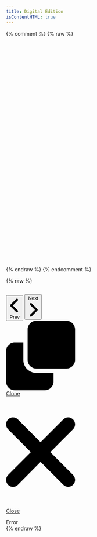 ```yaml
---
title: Digital Edition
isContentHTML: true
---
```


{% comment %}
{% raw %}
<script src="https://cdnjs.cloudflare.com/ajax/libs/openseadragon/4.0.0/openseadragon.min.js"></script>

<div id="openseadragon1" style="width: 800px; height: 600px;"></div>
<script type="text/javascript">
    var viewer = OpenSeadragon({
        id: "openseadragon1",
        prefixUrl: "/openseadragon/images/",
        tileSources: "/assets/img/books/viewer/p.1.jpg"
    });
</script>

{% endraw %}
{% endcomment %}

{% raw %}

<div id="text-viewer" class="text-viewer columns">
  <nav v-for="(panel, panelIdx) in panels" class="panel column buttons">
    <p class="panel-heading">
      <panel-control :panel-idx="panelIdx" control-key="document" hide-label="1"></panel-control>
      <span class="unbreakable-control-group">
        <button class="button" @click="incrementLocus(panel, -1)">
          <span class="icon is-small">
            <!-- Font Awesome angle-left -->
            <svg xmlns="http://www.w3.org/2000/svg" viewBox="0 0 320 512"><path d="M41.4 233.4c-12.5 12.5-12.5 32.8 0 45.3l160 160c12.5 12.5 32.8 12.5 45.3 0s12.5-32.8 0-45.3L109.3 256 246.6 118.6c12.5-12.5 12.5-32.8 0-45.3s-32.8-12.5-45.3 0l-160 160z"/></svg>
          </span>
          <span>Prev</span>
        </button>
        <panel-control :panel-idx="panelIdx" control-key="locus" hide-label="1"></panel-control>
        <button class="button" @click="incrementLocus(panel, 1)">
          <span>Next</span>
          <span class="icon is-small">
            <!-- Font Awesome angle-right -->
            <svg xmlns="http://www.w3.org/2000/svg" viewBox="0 0 320 512"><path d="M278.6 233.4c12.5 12.5 12.5 32.8 0 45.3l-160 160c-12.5 12.5-32.8 12.5-45.3 0s-12.5-32.8 0-45.3L210.7 256 73.4 118.6c-12.5-12.5-12.5-32.8 0-45.3s32.8-12.5 45.3 0l160 160z"/></svg>
          </span>
        </button>
      </span>
      <span class="button-bar">
        <a v-if="canClonePanel()" class="button" href="#" @click.stop.prevent="clonePanel(panelIdx)">
          <span class="icon is-small">
            <!-- Font Awesome clone -->
            <svg xmlns="http://www.w3.org/2000/svg" viewBox="0 0 512 512"><path d="M0 448c0 35.3 28.7 64 64 64H288c35.3 0 64-28.7 64-64V384H224c-53 0-96-43-96-96V160H64c-35.3 0-64 28.7-64 64V448zm224-96H448c35.3 0 64-28.7 64-64V64c0-35.3-28.7-64-64-64H224c-35.3 0-64 28.7-64 64V288c0 35.3 28.7 64 64 64z"/></svg>
          </span>
          <span>Clone</span>
        </a>
        <a v-if="panels.length > 1" class="button is-danger" href="#" @click.stop.prevent="closePanel(panelIdx)">
          <span class="icon is-small">
            <!-- Font Awesome xmark -->
            <svg xmlns="http://www.w3.org/2000/svg" viewBox="0 0 320 512"><path d="M310.6 150.6c12.5-12.5 12.5-32.8 0-45.3s-32.8-12.5-45.3 0L160 210.7 54.6 105.4c-12.5-12.5-32.8-12.5-45.3 0s-12.5 32.8 0 45.3L114.7 256 9.4 361.4c-12.5 12.5-12.5 32.8 0 45.3s32.8 12.5 45.3 0L160 301.3 265.4 406.6c12.5 12.5 32.8 12.5 45.3 0s12.5-32.8 0-45.3L205.3 256 310.6 150.6z"/></svg>
          </span>
          <span>Close</span>
        </a>
      </span>
      <panel-control :panel-idx="panelIdx" control-key="view" hide-label="1"></panel-control>
    </p>
    <div v-if="true" class="panel-block panel-controls">
      <panel-control :panel-idx="panelIdx" control-key="source"></panel-control>
      <panel-control :panel-idx="panelIdx" control-key="collection"></panel-control>
    </div>
    <div class="panel-block panel-chunk">
      <div v-if="panel.error" class="message is-danger">
        <div class="message-header">Error</div>
        <div class="message-body" v-html="panel.error"></div>
      </div>
      <div :class="'content '+getContentClasses(panel)" v-html="panel.responses.document">
      </div>
    </div>
  </nav>
</div>
{% endraw %}

<script src="/assets/node_modules/vue/dist/vue.global.js"></script>
<script src="/assets/node_modules/kdl-dts-client/index.js?ts={{ "now" | date: "%s" }}"></script>
<script src="/assets/js/text-viewer.js?ts={{ "now" | date: "%s" }}"></script>
